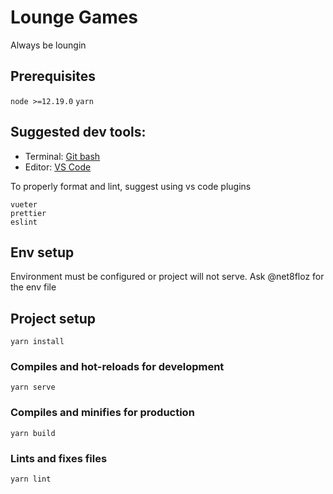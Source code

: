 # Lounge Games
Always be loungin

## Prerequisites 

`node >=12.19.0`
`yarn`

## Suggested dev tools:
- Terminal: [Git bash](https://git-scm.com/downloads)
- Editor: [VS Code](https://code.visualstudio.com/)

To properly format and lint, suggest using vs code plugins
```
vueter
prettier
eslint
```

## Env setup
Environment must be configured or project will not serve. Ask @net8floz for the env file

## Project setup
```
yarn install
```

### Compiles and hot-reloads for development
```
yarn serve
```

### Compiles and minifies for production
```
yarn build
```

### Lints and fixes files
```
yarn lint
```
